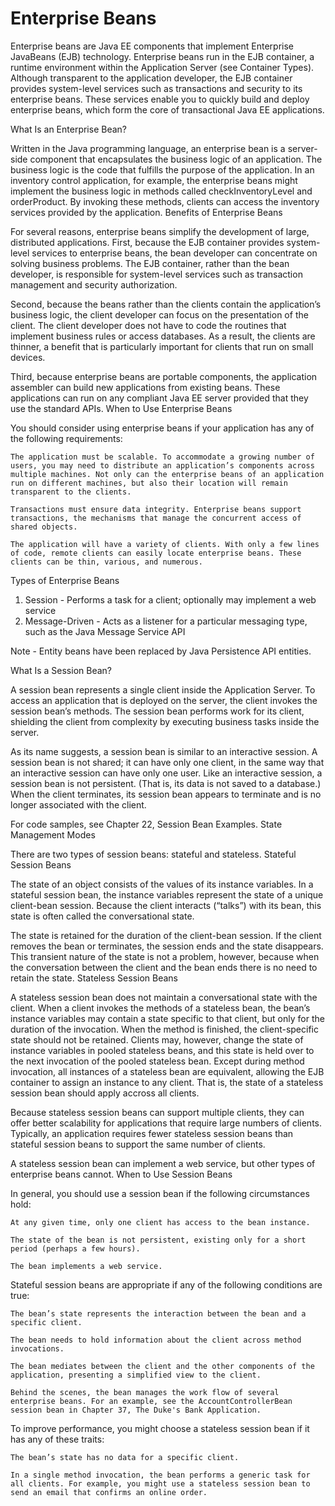 # Enterprise Beans

Enterprise beans are Java EE components that implement Enterprise JavaBeans (EJB) technology. Enterprise beans run in the EJB container, a runtime environment within the Application Server (see Container Types). Although transparent to the application developer, the EJB container provides system-level services such as transactions and security to its enterprise beans. These services enable you to quickly build and deploy enterprise beans, which form the core of transactional Java EE applications.

What Is an Enterprise Bean?

Written in the Java programming language, an enterprise bean is a server-side component that encapsulates the business logic of an application. The business logic is the code that fulfills the purpose of the application. In an inventory control application, for example, the enterprise beans might implement the business logic in methods called checkInventoryLevel and orderProduct. By invoking these methods, clients can access the inventory services provided by the application.
Benefits of Enterprise Beans

For several reasons, enterprise beans simplify the development of large, distributed applications. First, because the EJB container provides system-level services to enterprise beans, the bean developer can concentrate on solving business problems. The EJB container, rather than the bean developer, is responsible for system-level services such as transaction management and security authorization.

Second, because the beans rather than the clients contain the application’s business logic, the client developer can focus on the presentation of the client. The client developer does not have to code the routines that implement business rules or access databases. As a result, the clients are thinner, a benefit that is particularly important for clients that run on small devices.

Third, because enterprise beans are portable components, the application assembler can build new applications from existing beans. These applications can run on any compliant Java EE server provided that they use the standard APIs.
When to Use Enterprise Beans

You should consider using enterprise beans if your application has any of the following requirements:

    The application must be scalable. To accommodate a growing number of users, you may need to distribute an application’s components across multiple machines. Not only can the enterprise beans of an application run on different machines, but also their location will remain transparent to the clients.

    Transactions must ensure data integrity. Enterprise beans support transactions, the mechanisms that manage the concurrent access of shared objects.

    The application will have a variety of clients. With only a few lines of code, remote clients can easily locate enterprise beans. These clients can be thin, various, and numerous.

Types of Enterprise Beans

1. Session - Performs a task for a client; optionally may implement a web service
2. Message-Driven - Acts as a listener for a particular messaging type, such as the Java Message Service API

Note - Entity beans have been replaced by Java Persistence API entities.

What Is a Session Bean?

A session bean represents a single client inside the Application Server. To access an application that is deployed on the server, the client invokes the session bean’s methods. The session bean performs work for its client, shielding the client from complexity by executing business tasks inside the server.

As its name suggests, a session bean is similar to an interactive session. A session bean is not shared; it can have only one client, in the same way that an interactive session can have only one user. Like an interactive session, a session bean is not persistent. (That is, its data is not saved to a database.) When the client terminates, its session bean appears to terminate and is no longer associated with the client.

For code samples, see Chapter 22, Session Bean Examples.
State Management Modes

There are two types of session beans: stateful and stateless.
Stateful Session Beans

The state of an object consists of the values of its instance variables. In a stateful session bean, the instance variables represent the state of a unique client-bean session. Because the client interacts (“talks”) with its bean, this state is often called the conversational state.

The state is retained for the duration of the client-bean session. If the client removes the bean or terminates, the session ends and the state disappears. This transient nature of the state is not a problem, however, because when the conversation between the client and the bean ends there is no need to retain the state.
Stateless Session Beans

A stateless session bean does not maintain a conversational state with the client. When a client invokes the methods of a stateless bean, the bean’s instance variables may contain a state specific to that client, but only for the duration of the invocation. When the method is finished, the client-specific state should not be retained. Clients may, however, change the state of instance variables in pooled stateless beans, and this state is held over to the next invocation of the pooled stateless bean. Except during method invocation, all instances of a stateless bean are equivalent, allowing the EJB container to assign an instance to any client. That is, the state of a stateless session bean should apply accross all clients.

Because stateless session beans can support multiple clients, they can offer better scalability for applications that require large numbers of clients. Typically, an application requires fewer stateless session beans than stateful session beans to support the same number of clients.

A stateless session bean can implement a web service, but other types of enterprise beans cannot.
When to Use Session Beans

In general, you should use a session bean if the following circumstances hold:

    At any given time, only one client has access to the bean instance.

    The state of the bean is not persistent, existing only for a short period (perhaps a few hours).

    The bean implements a web service.

Stateful session beans are appropriate if any of the following conditions are true:

    The bean’s state represents the interaction between the bean and a specific client.

    The bean needs to hold information about the client across method invocations.

    The bean mediates between the client and the other components of the application, presenting a simplified view to the client.

    Behind the scenes, the bean manages the work flow of several enterprise beans. For an example, see the AccountControllerBean session bean in Chapter 37, The Duke's Bank Application.

To improve performance, you might choose a stateless session bean if it has any of these traits:

    The bean’s state has no data for a specific client.

    In a single method invocation, the bean performs a generic task for all clients. For example, you might use a stateless session bean to send an email that confirms an online order.

